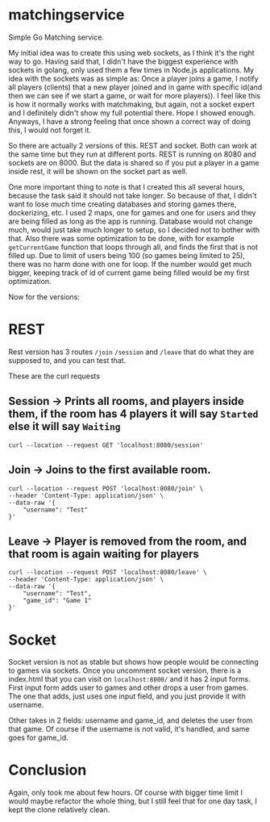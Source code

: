 # matchingservice

Simple Go Matching service. 

My initial idea was to create this using web sockets, as I think it's the right way to go. Having said that, I didn't have the biggest experience with sockets in golang,
only used them a few times in Node.js applications. My idea with the sockets was as simple as: Once a player joins a game, I notify all players (clients) that a new player joined and in game with specific id(and then we can see if we start a game, or wait for more players)). I feel like this is how it normally works with matchmaking, but again, not a socket expert and I definitely didn't show my full potential there. Hope I showed enough. Anyways, I have a strong feeling that once shown a correct way of doing this, I would not forget it.

So there are actually 2 versions of this. REST and socket. Both can work at the same time but they run at different ports. REST is running on 8080 and sockets are on 8000. But the data is shared so if you put a player in a game inside rest, it will be shown on the socket part as well.

One more important thing to note is that I created this all several hours, because the task said it should not take longer. So because of that, I didn't want to lose much time creating databases and storing games there, dockerizing, etc. I used 2 maps, one for games and one for users and they are being filled as long as the app is running. Database would not change much, would just take much longer to setup, so I decided not to bother with that. Also there was some optimization to be done, with for example `getCurrentGame` function that loops through all, and finds the first that is not filled up. Due to limit of users being 100 (so games being limited to 25), there was no harm done with one for loop. If the number would get much bigger, keeping track of id of current game being filled would be my first optimization. 

Now for the versions:

# REST 

Rest version has 3 routes `/join` `/session` and `/leave` that do what they are supposed to, and you can test that.

These are the curl requests

## Session -> Prints all rooms, and players inside them, if the room has 4 players it will say `Started` else it will say `Waiting`

```
curl --location --request GET 'localhost:8080/session'
```

## Join -> Joins to the first available room.

```
curl --location --request POST 'localhost:8080/join' \
--header 'Content-Type: application/json' \
--data-raw '{
    "username": "Test"
}'
```

## Leave -> Player is removed from the room, and that room is again waiting for players

```
curl --location --request POST 'localhost:8080/leave' \
--header 'Content-Type: application/json' \
--data-raw '{
    "username": "Test",
    "game_id": "Game 1"
}'
```

# Socket 

Socket version is not as stable but shows how people would be connecting to games via sockets. Once you uncomment socket version, there is a index.html that you can visit on `localhost:8000/` and it has 2 input forms. First input form adds user to games and other drops a user from games. The one that adds, just uses one input field, and you just provide it with username.

Other takes in 2 fields: username and game_id, and deletes the user from that game. Of course if the username is not valid, it's handled, and same goes for game_id.


# Conclusion

Again, only took me about few hours. Of course with bigger time limit I would maybe refactor the whole thing, but I still feel that for one day task, I kept the clone relatively clean. 
